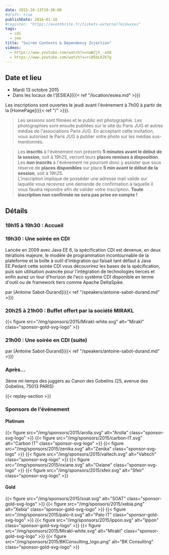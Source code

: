 ```yaml
---
date: 2015-10-13T19:30:00
#draft: true
publishDate: 2016-01-18
#register: "https://eventbrite.fr/tickets-external?eid=xxxx"
tags:
  - cdi
  - jee
title: "Soirée Contexts & Dependency Injection"
videos:
  - https://www.youtube.com/watch?v=nwWZj5_-aS8
  - https://www.youtube.com/watch?v=rLW5bLKZ67g
---
```


## Date et lieu

- Mardi 13 octobre 2015
- Dans les locaux de l'[ESIEA]({{< ref "/location/esiea.md" >}})

Les inscriptions sont ouvertes le jeudi avant l'évènement à 7h00 à partir de la [HomePage]({{< ref "/" >}}).

> Les sessions sont filmées et le public est photographié. Les photographies sont ensuite publiées sur le site du Paris JUG et autres médias de l'associations Paris JUG. En acceptant cette invitation, vous autorisez le Paris JUG à publier votre photo sur les médias sus-mentionnés.

> Les **inscrits** à l'évènement non présents **5 minutes avant le début de la session**, soit à 19h25, verront leurs **places remises à disposition**.  
> Les **non inscrits** à l'évènement ne pourront donc y assister que sous réserve de **places disponibles** sur place **5 min avant le début de la session**, soit à 19h25.  
> L’inscription implique de posséder une adresse mail valide sur laquelle vous recevrez une demande de confirmation à laquelle il vous faudra répondre afin de valider votre inscription.
> **Toute inscription non confirmée ne sera pas prise en compte !**

## Détails

### 19h15 à 19h30 : Accueil

### 19h30 : Une soirée en CDI

Lancée en 2009 avec Java EE 6, la spécification CDI est devenue, en deux itérations majeure, le modèle de programmation incontournable de la plateforme et la boîte à outil d'intégration qui faisait tant défaut à Java EE.Pedant cette soirée CDI vous découvrirez les bases de la spécification, puis son utilisation avancée pour l'intégration de technologies tierces et enfin aurez un tour d'horizon de l'eco système CDI disponible en terme d'outil ou de framework tiers comme Apache DeltaSpike.

par [Antoine Sabot-Durand]({{< ref "/speakers/antoine-sabot-durand.md" >}})

### 20h25 à 21h00 : Buffet offert par la société MIRAKL

{{< figure src="/img/sponsors/2015/Mirakl-white.svg" alt="Mirakl" class="sponsor-gold-svg-logo" >}}

### 21h00 : Une soirée en CDI (suite)

par [Antoine Sabot-Durand]({{< ref "/speakers/antoine-sabot-durand.md" >}})

### Après…

3ème mi-temps des juggers au Canon des Gobelins (25, avenue des Gobelins, 75013 PARIS)

{{< replay-section >}}

### Sponsors de l'événement

#### Platinum

{{< figure src="/img/sponsors/2015/arolla.svg" alt="Arolla" class="sponsor-svg-logo" >}}
{{< figure src="/img/sponsors/2015/carbon-IT.svg" alt="Carbon IT" class="sponsor-svg-logo" >}}
{{< figure src="/img/sponsors/2015/zenika.svg" alt="Zenika" class="sponsor-svg-logo" >}}
{{< figure src="/img/sponsors/2015/valtech.svg" alt="Valtech" class="sponsor-svg-logo" >}}
{{< figure src="/img/sponsors/2015/oxiane.svg" alt="Oxiane" class="sponsor-svg-logo" >}}
{{< figure src="/img/sponsors/2015/sfeir.svg" alt="Sfeir" class="sponsor-svg-logo" >}}

#### Gold

{{< figure src="/img/sponsors/2015/soat.svg" alt="SOAT" class="sponsor-gold-svg-logo" >}}
{{< figure src="/img/sponsors/2015/xebia.png" alt="Xebia" class="sponsor-gold-svg-logo" >}}
{{< figure src="/img/sponsors/2015/palo-it.svg" alt="Palo IT" class="sponsor-gold-svg-logo" >}}
{{< figure src="/img/sponsors/2015/ippon.svg" alt="Ippon" class="sponsor-gold-svg-logo" >}}
{{< figure src="/img/sponsors/2015/Mirakl-white.svg" alt="Mirakl" class="sponsor-gold-svg-logo" >}}
{{< figure src="/img/sponsors/2015/BKConsulting_logo.png" alt="BK Consulting" class="sponsor-gold-svg-logo" >}}
